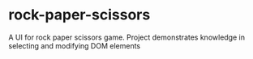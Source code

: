 # rock-paper-scissors
A UI for rock paper scissors game.
Project demonstrates knowledge in selecting and modifying DOM elements
